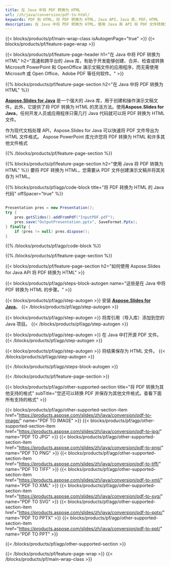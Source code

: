 ```yaml
---
title: 在 Java 中将 PDF 转换为 HTML
url: /zh/java/conversion/pdf-to-html/
keywords: PDF 到 HTML，将 PDF 转换为 HTML，Java API，Java 库，PDF，HTML
description: 在 Java 中将 PDF 转换为 HTML。使用 Java 库 API 将 PDF 文件转换为 HTML
---
```


{{< blocks/products/pf/main-wrap-class isAutogenPage="true" >}}
{{< blocks/products/pf/feature-page-wrap >}}

{{< blocks/products/pf/feature-page-header h1="在 Java 中将 PDF 转换为 HTML" h2="高速和跨平台的 Java 库，有助于开发能够创建、合并、检查或转换 Microsoft PowerPoint 和 OpenOffice 演示文稿文件的应用程序，而无需使用 Microsoft 或 Open Office、Adobe PDF 等任何软件。" >}}

{{% blocks/products/pf/feature-page-section h2="在 Java 中将 PDF 转换为 HTML" %}}

[**Aspose.Slides for Java**](https://products.aspose.com/slides/zh/java/) 是一个强大的 Java 库，用于创建和操作演示文稿文件。此外，它提供了将 PDF 转换为 HTML 的灵活方法。使用**Aspose.Slides for Java**，任何开发人员或应用程序只需几行 Java 代码就可以将 PDF 转换为 HTML 文件。

作为现代文档处理 API，Aspose.Slides for Java 可以快速将 PDF 文件导出为 HTML 文件格式。 Aspose PowerPoint 库允许您将 PDF 转换为 HTML 和许多其他文件格式

{{% /blocks/products/pf/feature-page-section %}}

{{% blocks/products/pf/feature-page-section  h2="使用 Java 将 PDF 转换为 HTML" %}}
要将 PDF 转换为 HTML，您需要从 PDF 文件创建演示文稿并将其另存为 HTML。

{{% blocks/products/pf/agp/code-block title="将 PDF 转换为 HTML 的 Java 代码" offSpacer="true" %}}

```java

Presentation pres = new Presentation();
try {
    pres.getSlides().addFromPdf("InputPDF.pdf");
    pres.save("OutputPresentation.pptx", SaveFormat.Pptx);
} finally {
    if (pres != null) pres.dispose();
}
```


{{% /blocks/products/pf/agp/code-block %}}

{{% /blocks/products/pf/feature-page-section %}}

{{< blocks/products/pf/feature-page-section  h2="如何使用 Aspose.Slides for Java API 将 PDF 转换为 HTML" >}}

{{< blocks/products/pf/agp/steps-block-autogen name="这些是在 Java 中将 PDF 转换为 HTML 的步骤。" >}}

{{< blocks/products/pf/agp/step-autogen >}}
安装 [**Aspose.Slides for Java**](https://products.aspose.com/slides/zh/java/)。
{{< /blocks/products/pf/agp/step-autogen >}}

{{< blocks/products/pf/agp/step-autogen >}}
将库引用（导入库）添加到您的 Java 项目。
{{< /blocks/products/pf/agp/step-autogen >}}

{{< blocks/products/pf/agp/step-autogen >}}
在 Java 中打开源 PDF 文件。
{{< /blocks/products/pf/agp/step-autogen >}}

{{< blocks/products/pf/agp/step-autogen >}}
将结果保存为 HTML 文件。
{{< /blocks/products/pf/agp/step-autogen >}}

{{< /blocks/products/pf/agp/steps-block-autogen >}}

{{< /blocks/products/pf/feature-page-section >}}

{{< blocks/products/pf/agp/other-supported-section title="将 PDF 转换为其他支持的格式" subTitle="您还可以转换 PDF 并保存为其他文件格式。查看下面所有支持的格式" >}}

{{< blocks/products/pf/agp/other-supported-section-item href="https://products.aspose.com/slides/zh/java/conversion/pdf-to-image/" name="PDF TO IMAGE" >}}
{{< blocks/products/pf/agp/other-supported-section-item href="https://products.aspose.com/slides/zh/java/conversion/pdf-to-jpg/" name="PDF TO JPG" >}}
{{< blocks/products/pf/agp/other-supported-section-item href="https://products.aspose.com/slides/zh/java/conversion/pdf-to-png/" name="PDF TO PNG" >}}
{{< blocks/products/pf/agp/other-supported-section-item href="https://products.aspose.com/slides/zh/java/conversion/pdf-to-tiff/" name="PDF TO TIFF" >}}
{{< blocks/products/pf/agp/other-supported-section-item href="https://products.aspose.com/slides/zh/java/conversion/pdf-to-xml/" name="PDF TO XML" >}}
{{< blocks/products/pf/agp/other-supported-section-item href="https://products.aspose.com/slides/zh/java/conversion/pdf-to-svg/" name="PDF TO SVG" >}}
{{< blocks/products/pf/agp/other-supported-section-item href="https://products.aspose.com/slides/zh/java/conversion/pdf-to-pptx/" name="PDF TO PPTX" >}}
{{< blocks/products/pf/agp/other-supported-section-item href="https://products.aspose.com/slides/zh/java/conversion/pdf-to-ppt/" name="PDF TO PPT" >}}


{{< /blocks/products/pf/agp/other-supported-section >}}

{{< /blocks/products/pf/feature-page-wrap >}}
{{< /blocks/products/pf/main-wrap-class >}}